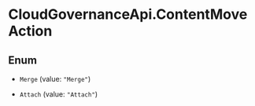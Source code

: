 # CloudGovernanceApi.ContentMoveAction

## Enum


* `Merge` (value: `"Merge"`)

* `Attach` (value: `"Attach"`)



